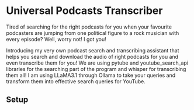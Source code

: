 # Universal Podcasts Transcriber
Tired of searching for the right podcasts for you when your favourite podcasters are jumping from one political figure to a rock musician with every episode? Well, worry not! I got you!

Introducing my very own podcast search and transcribing assistant that helps you search and download the audio of right podcasts for you and even transcribe them for you! We are using pytube and youtube_search_api libraries for the searching part of the program and whisper for transcribing them all! I am using LLaMA3.1 through Ollama to take your queries and transform them into effective search queries for YouTube.

## Setup

